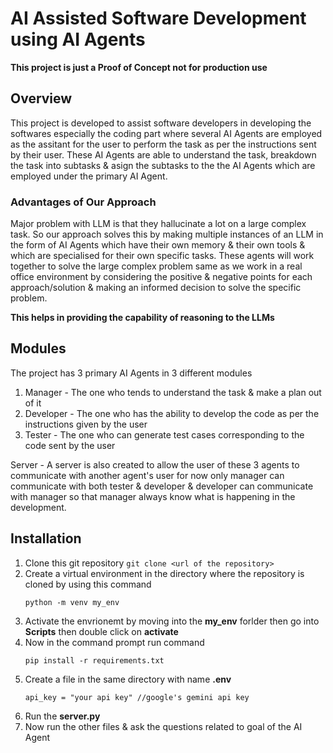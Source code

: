 # **AI Assisted Software Development using AI Agents**
**This project is just a Proof of Concept not for production use**

## **Overview**
This project is developed to assist software developers in developing the softwares especially the coding part where several AI Agents are employed as the assitant for the user to perform the task as per the instructions sent by their user. These AI Agents are able to understand the task, breakdown the task into subtasks & asign the subtasks to the the AI Agents which are employed under the primary AI Agent.

### **Advantages of Our Approach**
Major problem with LLM is that they hallucinate a lot on a large complex task. So our approach solves this by making multiple instances of an LLM in the form of AI Agents which have their own memory & their own tools & which are specialised for their own specific tasks. These agents will work together to solve the large complex problem same as we work in a real office environment by considering the positive & negative points for each approach/solution & making an informed decision to solve the specific problem.

**This helps in providing the capability of reasoning to the LLMs**

## **Modules**

The project has 3 primary AI Agents in 3 different modules
1. Manager - The one who tends to understand the task & make a plan out of it
2. Developer - The one who has the ability to develop the code as per the instructions given by the user
3. Tester - The one who can generate test cases corresponding to the code sent by the user

Server - A server is also created to allow the user of these 3 agents to communicate with another agent's user for now only manager can communicate with both tester & developer & developer can communicate with manager so that manager always know what is happening in the development.





## **Installation**
1. Clone this git repository `git clone <url of the repository>`
2. Create a virtual environment in the directory where the repository is cloned by using this command
    ```
    python -m venv my_env
    ```
3. Activate the envrionemt by moving into the **my_env** forlder then go into **Scripts** then double click on **activate**
4. Now in the command prompt run command
    ```
    pip install -r requirements.txt
    ```
5. Create a file in the same directory with name **.env**
    ```
    api_key = "your api key" //google's gemini api key
    ```
6. Run the **server.py**
7. Now run the other files & ask the questions related to goal of the AI Agent




